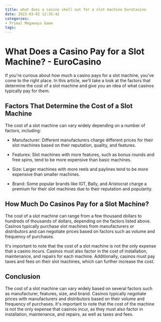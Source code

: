 ```yaml
---
title: what does a casino shell out for a slot machine EuroCasino
date: 2023-03-02 12:35:42
categories:
- Primal Megaways Game
tags:
---
```

# What Does a Casino Pay for a Slot Machine? - EuroCasino

If you're curious about how much a casino pays for a slot machine, you've come to the right place. In this article, we'll take a look at the factors that determine the cost of a slot machine and give you an idea of what casinos typically pay for them.

## Factors That Determine the Cost of a Slot Machine

The cost of a slot machine can vary widely depending on a number of factors, including:

- Manufacturer: Different manufacturers charge different prices for their slot machines based on their reputation, quality, and features.

- Features: Slot machines with more features, such as bonus rounds and free spins, tend to be more expensive than basic machines.

- Size: Larger machines with more reels and paylines tend to be more expensive than smaller machines.

- Brand: Some popular brands like IGT, Bally, and Aristocrat charge a premium for their slot machines due to their reputation and popularity.

## How Much Do Casinos Pay for a Slot Machine?

The cost of a slot machine can range from a few thousand dollars to hundreds of thousands of dollars, depending on the factors listed above. Casinos typically purchase slot machines from manufacturers or distributors and can negotiate prices based on factors such as volume and frequency of purchases.

It's important to note that the cost of a slot machine is not the only expense that a casino incurs. Casinos must also factor in the cost of installation, maintenance, and repairs for each machine. Additionally, casinos must pay taxes and fees on their slot machines, which can further increase the cost.

## Conclusion

The cost of a slot machine can vary widely based on several factors such as manufacturer, features, size, and brand. Casinos typically negotiate prices with manufacturers and distributors based on their volume and frequency of purchases. It's important to note that the cost of the machine is not the only expense that casinos incur, as they must also factor in installation, maintenance, and repairs, as well as taxes and fees.